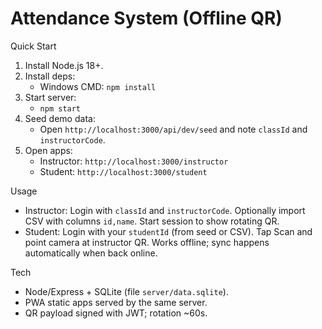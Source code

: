 # Attendance System (Offline QR)

Quick Start

1. Install Node.js 18+.
2. Install deps:
   - Windows CMD: `npm install`
3. Start server:
   - `npm start`
4. Seed demo data:
   - Open `http://localhost:3000/api/dev/seed` and note `classId` and `instructorCode`.
5. Open apps:
   - Instructor: `http://localhost:3000/instructor`
   - Student: `http://localhost:3000/student`

Usage
- Instructor: Login with `classId` and `instructorCode`. Optionally import CSV with columns `id,name`. Start session to show rotating QR.
- Student: Login with your `studentId` (from seed or CSV). Tap Scan and point camera at instructor QR. Works offline; sync happens automatically when back online.

Tech
- Node/Express + SQLite (file `server/data.sqlite`).
- PWA static apps served by the same server.
- QR payload signed with JWT; rotation ~60s.
